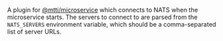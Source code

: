 A plugin for [@mtti/microservice](https://github.com/mtti/node-microservice) which connects to NATS when the microservice starts. The servers to connect to are parsed from the `NATS_SERVERS` environment variable, which should be a comma-separated list of server URLs.
